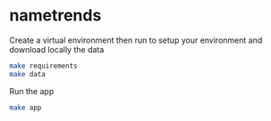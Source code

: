 # nametrends


Create a virtual environment then run to setup your environment and download locally the data
```bash
make requirements 
make data 
```

Run the app 
```bash 
make app
```